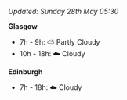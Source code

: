 *Updated: Sunday 28th May 05:30*

**Glasgow**

* 7h - 9h: :partly_sunny: Partly Cloudy
* 10h - 18h: :cloud: Cloudy

**Edinburgh**

* 7h - 18h: :cloud: Cloudy

